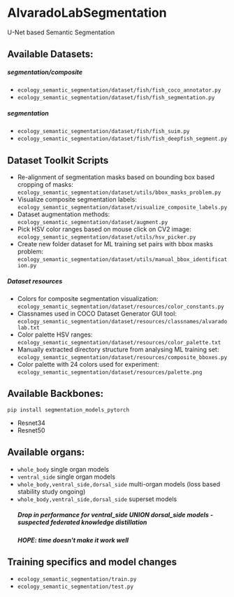 # AlvaradoLabSegmentation
U-Net based Semantic Segmentation

## Available Datasets:

##### segmentation/composite
- `ecology_semantic_segmentation/dataset/fish/fish_coco_annotator.py`
- `ecology_semantic_segmentation/dataset/fish/fish_segmentation.py`

##### segmentation
- `ecology_semantic_segmentation/dataset/fish/fish_suim.py`
- `ecology_semantic_segmentation/dataset/fish/fish_deepfish_segment.py`

## Dataset Toolkit Scripts
- Re-alignment of segmentation masks based on bounding box based cropping of masks: `ecology_semantic_segmentation/dataset/utils/bbox_masks_problem.py`
- Visualize composite segmentation labels: `ecology_semantic_segmentation/dataset/visualize_composite_labels.py`
- Dataset augmentation methods: `ecology_semantic_segmentation/dataset/augment.py`
- Pick HSV color ranges based on mouse click on CV2 image: `ecology_semantic_segmentation/dataset/utils/hsv_picker.py`
- Create new folder dataset for ML training set pairs with bbox masks problem: `ecology_semantic_segmentation/dataset/utils/manual_bbox_identification.py`

##### Dataset resources
- Colors for composite segmentation visualization: `ecology_semantic_segmentation/dataset/resources/color_constants.py`
- Classnames used in COCO Dataset Generator GUI tool: `ecology_semantic_segmentation/dataset/resources/classnames/alvaradolab.txt`
- Color palette HSV ranges: `ecology_semantic_segmentation/dataset/resources/color_palette.txt`
- Manually extracted directory structure from analysing ML training set: `ecology_semantic_segmentation/dataset/resources/composite_bboxes.py`
- Color palette with 24 colors used for experiment: `ecology_semantic_segmentation/dataset/resources/palette.png`

## Available Backbones:

`pip install segmentation_models_pytorch`

- Resnet34
- Resnet50

## Available organs:
- `whole_body` single organ models
- `ventral_side` single organ models
- `whole_body,ventral_side,dorsal_side` multi-organ models (loss based stability study ongoing)
- `whole_body,ventral_side,dorsal_side` superset models
    ##### Drop in performance for ventral_side UNION dorsal_side models - suspected federated knowledge distillation
    ##### HOPE: time doesn't make it work well

## Training specifics and model changes
- `ecology_semantic_segmentation/train.py`
- `ecology_semantic_segmentation/test.py`


